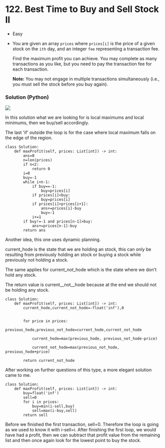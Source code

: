 # 122. Best Time to Buy and Sell Stock II

* Easy
*   You are given an array `prices` where `prices[i]` is the price of a given stock on the `ith` day, and an integer `fee` representing a transaction fee.

    Find the maximum profit you can achieve. You may complete as many transactions as you like, but you need to pay the transaction fee for each transaction.

    **Note:** You may not engage in multiple transactions simultaneously (i.e., you must sell the stock before you buy again).

### Solution (Python)

![](<../../../../../.gitbook/assets/image (189).png>)

In this solution what we are looking for is local maximums and local minimums, then we buy/sell accordingly. &#x20;

The last 'if' outside the loop is for the case where local maximum falls on the edge of the region.&#x20;

```
class Solution:
    def maxProfit(self, prices: List[int]) -> int:
        ans=0
        n=len(prices)
        if n<2:
            return 0
        i=0
        buy=-1
        while i<n-1:
            if buy==-1:
                buy=prices[i]
            if prices[i]<buy:
                buy=prices[i]
            if prices[i]>prices[i+1]:
                ans+=prices[i]-buy
                buy=-1
            i+=1
        if buy!=-1 and prices[n-1]>buy:
            ans+=prices[n-1]-buy
        return ans
```

Another idea, this one uses dynamic planning.&#x20;

current\_hode is the state that we are holding an stock, this can only be resulting from previously holding an stock or buying a stock while previously not holding a stock.&#x20;

The same applies for current\__not_\_hode which is the state where we don't hold any stock.&#x20;

The return value is current\__not\__hode because at the end we should not be holding any stock.&#x20;

```
class Solution:
    def maxProfit(self, prices: List[int]) -> int:
        current_hode,current_not_hode=-float('inf'),0
        
        
        for price in prices:
            previous_hode,previous_not_hode=current_hode,current_not_hode
            
            current_hode=max(previous_hode, previous_not_hode-price)
            
            current_not_hode=max(previous_not_hode, previous_hode+price)
            
        return current_not_hode
```





After working on further questions of this type, a more elegant solution came to me.&#x20;

```
class Solution:
    def maxProfit(self, prices: List[int]) -> int:
        buy=float('inf')
        sell=0
        for i in prices:
            buy=min(i-sell,buy)
            sell=max(i-buy,sell)
        return sell
```

Before we finished the first transaction, sell=0. Therefore the loop is going as we used to know it with i-sell=i. After finishing the first loop, we would have had a profit, then we can subtract that profit value from the remaining list and then once again look for the lowest point to buy the stock.&#x20;

